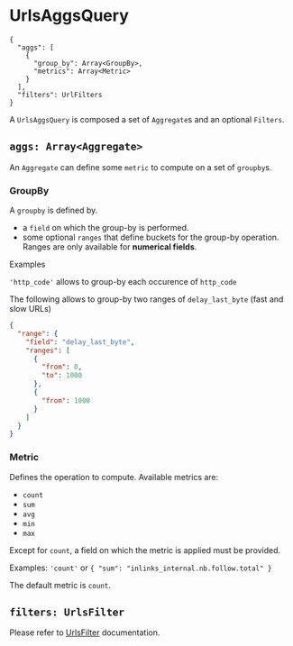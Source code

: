 # UrlsAggsQuery

```JS
{
  "aggs": [
    {
      "group_by": Array<GroupBy>,
      "metrics": Array<Metric>
    }
  ],
  "filters": UrlFilters
}
```

A `UrlsAggsQuery` is composed a set of `Aggregate`s and an optional `Filters`.

## `aggs: Array<Aggregate>`
An `Aggregate` can define some `metric` to compute on a set of `groupby`s.

### GroupBy
A `groupby` is defined by.
  - a `field` on which the group-by is performed.
  - some optional `ranges` that define buckets for the group-by operation. Ranges are only available for **numerical fields**.

Examples

`'http_code'` allows to group-by each occurence of `http_code`

The following allows to group-by two ranges of `delay_last_byte` (fast and slow URLs)
```JSON
{
  "range": {
    "field": "delay_last_byte",
    "ranges": [
      {
        "from": 0,
        "to": 1000
      },
      {
        "from": 1000
      }
    ]
  }
}
```

### Metric
Defines the operation to compute. Available metrics are:
- `count`
- `sum`
- `avg`
- `min`
- `max`

Except for `count`, a field on which the metric is applied must be provided.

Examples: `'count'` or `{ "sum": "inlinks_internal.nb.follow.total" }`

The default metric is `count`.

## `filters: UrlsFilter`

Please refer to [UrlsFilter](#urlsfilter) documentation.
